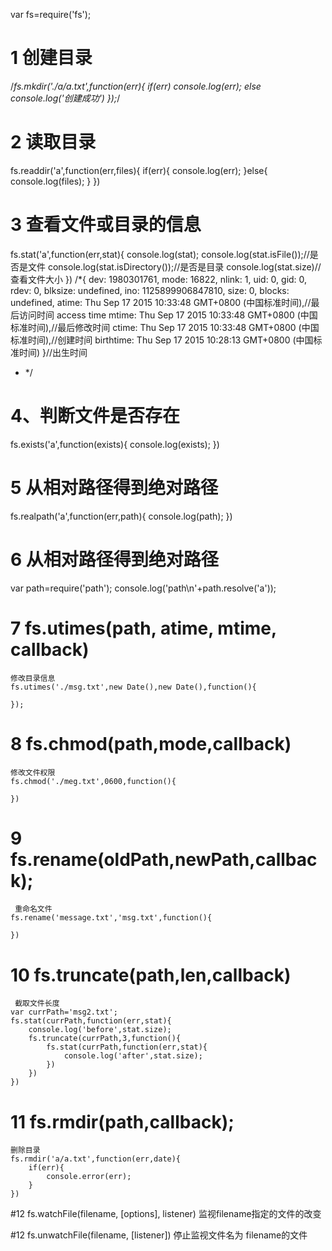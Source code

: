 var fs=require('fs');
# 1 创建目录
/*fs.mkdir('./a/a.txt',function(err){
    if(err)
        console.log(err);
    else
        console.log('创建成功')
});*/
# 2 读取目录
fs.readdir('a',function(err,files){
    if(err){
        console.log(err);
    }else{
        console.log(files);
    }
})

# 3 查看文件或目录的信息

fs.stat('a',function(err,stat){
    console.log(stat);
    console.log(stat.isFile());//是否是文件
    console.log(stat.isDirectory());//是否是目录
    console.log(stat.size)//查看文件大小
})
/*{ dev: 1980301761,
 mode: 16822,
 nlink: 1,
 uid: 0,
 gid: 0,
 rdev: 0,
 blksize: undefined,
 ino: 1125899906847810,
 size: 0,
 blocks: undefined,
 atime: Thu Sep 17 2015 10:33:48 GMT+0800 (中国标准时间),//最后访问时间 access time
 mtime: Thu Sep 17 2015 10:33:48 GMT+0800 (中国标准时间),//最后修改时间
 ctime: Thu Sep 17 2015 10:33:48 GMT+0800 (中国标准时间),//创建时间
 birthtime: Thu Sep 17 2015 10:28:13 GMT+0800 (中国标准时间) }//出生时间
* */

# 4、判断文件是否存在
fs.exists('a',function(exists){
    console.log(exists);
})

# 5 从相对路径得到绝对路径
fs.realpath('a',function(err,path){
    console.log(path);
})
# 6  从相对路径得到绝对路径
 var path=require('path');
console.log('path\n'+path.resolve('a'));

# 7  fs.utimes(path, atime, mtime, callback)
    修改目录信息
    fs.utimes('./msg.txt',new Date(),new Date(),function(){
    
    });

# 8 fs.chmod(path,mode,callback)
    修改文件权限 
    fs.chmod('./meg.txt',0600,function(){
    
    })

# 9 fs.rename(oldPath,newPath,callback);
     重命名文件
    fs.rename('message.txt','msg.txt',function(){
    
    })

# 10 fs.truncate(path,len,callback)
     截取文件长度
    var currPath='msg2.txt';
    fs.stat(currPath,function(err,stat){
        console.log('before',stat.size);
        fs.truncate(currPath,3,function(){
            fs.stat(currPath,function(err,stat){
                console.log('after',stat.size);
            })
        })
    })

# 11 fs.rmdir(path,callback);
    删除目录 
    fs.rmdir('a/a.txt',function(err,date){
        if(err){
            console.error(err);
        }
    })
    
#12 fs.watchFile(filename, [options], listener)
    监视filename指定的文件的改变
    
#12 fs.unwatchFile(filename, [listener])
    停止监视文件名为 filename的文件


